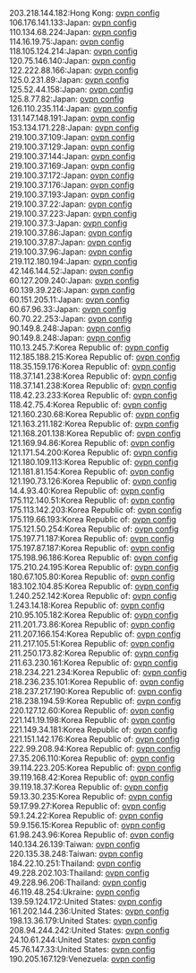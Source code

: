 203.218.144.182:Hong Kong: [ovpn config](vpn/203_218_144_182.ovpn)  
106.176.141.133:Japan: [ovpn config](vpn/106_176_141_133.ovpn)  
110.134.68.224:Japan: [ovpn config](vpn/110_134_68_224.ovpn)  
114.16.19.75:Japan: [ovpn config](vpn/114_16_19_75.ovpn)  
118.105.124.214:Japan: [ovpn config](vpn/118_105_124_214.ovpn)  
120.75.146.140:Japan: [ovpn config](vpn/120_75_146_140.ovpn)  
122.222.88.166:Japan: [ovpn config](vpn/122_222_88_166.ovpn)  
125.0.231.89:Japan: [ovpn config](vpn/125_0_231_89.ovpn)  
125.52.44.158:Japan: [ovpn config](vpn/125_52_44_158.ovpn)  
125.8.77.82:Japan: [ovpn config](vpn/125_8_77_82.ovpn)  
126.110.235.114:Japan: [ovpn config](vpn/126_110_235_114.ovpn)  
131.147.148.191:Japan: [ovpn config](vpn/131_147_148_191.ovpn)  
153.134.171.228:Japan: [ovpn config](vpn/153_134_171_228.ovpn)  
219.100.37.109:Japan: [ovpn config](vpn/219_100_37_109.ovpn)  
219.100.37.129:Japan: [ovpn config](vpn/219_100_37_129.ovpn)  
219.100.37.144:Japan: [ovpn config](vpn/219_100_37_144.ovpn)  
219.100.37.169:Japan: [ovpn config](vpn/219_100_37_169.ovpn)  
219.100.37.172:Japan: [ovpn config](vpn/219_100_37_172.ovpn)  
219.100.37.176:Japan: [ovpn config](vpn/219_100_37_176.ovpn)  
219.100.37.193:Japan: [ovpn config](vpn/219_100_37_193.ovpn)  
219.100.37.22:Japan: [ovpn config](vpn/219_100_37_22.ovpn)  
219.100.37.223:Japan: [ovpn config](vpn/219_100_37_223.ovpn)  
219.100.37.3:Japan: [ovpn config](vpn/219_100_37_3.ovpn)  
219.100.37.86:Japan: [ovpn config](vpn/219_100_37_86.ovpn)  
219.100.37.87:Japan: [ovpn config](vpn/219_100_37_87.ovpn)  
219.100.37.96:Japan: [ovpn config](vpn/219_100_37_96.ovpn)  
219.112.180.194:Japan: [ovpn config](vpn/219_112_180_194.ovpn)  
42.146.144.52:Japan: [ovpn config](vpn/42_146_144_52.ovpn)  
60.127.209.240:Japan: [ovpn config](vpn/60_127_209_240.ovpn)  
60.139.39.226:Japan: [ovpn config](vpn/60_139_39_226.ovpn)  
60.151.205.11:Japan: [ovpn config](vpn/60_151_205_11.ovpn)  
60.67.96.33:Japan: [ovpn config](vpn/60_67_96_33.ovpn)  
60.70.22.253:Japan: [ovpn config](vpn/60_70_22_253.ovpn)  
90.149.8.248:Japan: [ovpn config](vpn/90_149_8_248.ovpn)  
90.149.8.248:Japan: [ovpn config](vpn/90_149_8_248.ovpn)  
110.13.245.7:Korea Republic of: [ovpn config](vpn/110_13_245_7.ovpn)  
112.185.188.215:Korea Republic of: [ovpn config](vpn/112_185_188_215.ovpn)  
118.35.159.176:Korea Republic of: [ovpn config](vpn/118_35_159_176.ovpn)  
118.37.141.238:Korea Republic of: [ovpn config](vpn/118_37_141_238.ovpn)  
118.37.141.238:Korea Republic of: [ovpn config](vpn/118_37_141_238.ovpn)  
118.42.23.233:Korea Republic of: [ovpn config](vpn/118_42_23_233.ovpn)  
118.42.75.4:Korea Republic of: [ovpn config](vpn/118_42_75_4.ovpn)  
121.160.230.68:Korea Republic of: [ovpn config](vpn/121_160_230_68.ovpn)  
121.163.211.182:Korea Republic of: [ovpn config](vpn/121_163_211_182.ovpn)  
121.168.201.138:Korea Republic of: [ovpn config](vpn/121_168_201_138.ovpn)  
121.169.94.86:Korea Republic of: [ovpn config](vpn/121_169_94_86.ovpn)  
121.171.54.200:Korea Republic of: [ovpn config](vpn/121_171_54_200.ovpn)  
121.180.109.113:Korea Republic of: [ovpn config](vpn/121_180_109_113.ovpn)  
121.181.81.154:Korea Republic of: [ovpn config](vpn/121_181_81_154.ovpn)  
121.190.73.126:Korea Republic of: [ovpn config](vpn/121_190_73_126.ovpn)  
14.4.93.40:Korea Republic of: [ovpn config](vpn/14_4_93_40.ovpn)  
175.112.140.51:Korea Republic of: [ovpn config](vpn/175_112_140_51.ovpn)  
175.113.142.203:Korea Republic of: [ovpn config](vpn/175_113_142_203.ovpn)  
175.119.66.193:Korea Republic of: [ovpn config](vpn/175_119_66_193.ovpn)  
175.121.50.254:Korea Republic of: [ovpn config](vpn/175_121_50_254.ovpn)  
175.197.71.187:Korea Republic of: [ovpn config](vpn/175_197_71_187.ovpn)  
175.197.87.187:Korea Republic of: [ovpn config](vpn/175_197_87_187.ovpn)  
175.198.96.186:Korea Republic of: [ovpn config](vpn/175_198_96_186.ovpn)  
175.210.24.195:Korea Republic of: [ovpn config](vpn/175_210_24_195.ovpn)  
180.67.105.80:Korea Republic of: [ovpn config](vpn/180_67_105_80.ovpn)  
183.102.104.85:Korea Republic of: [ovpn config](vpn/183_102_104_85.ovpn)  
1.240.252.142:Korea Republic of: [ovpn config](vpn/1_240_252_142.ovpn)  
1.243.14.18:Korea Republic of: [ovpn config](vpn/1_243_14_18.ovpn)  
210.95.105.182:Korea Republic of: [ovpn config](vpn/210_95_105_182.ovpn)  
211.201.73.86:Korea Republic of: [ovpn config](vpn/211_201_73_86.ovpn)  
211.207.166.154:Korea Republic of: [ovpn config](vpn/211_207_166_154.ovpn)  
211.217.105.51:Korea Republic of: [ovpn config](vpn/211_217_105_51.ovpn)  
211.250.173.82:Korea Republic of: [ovpn config](vpn/211_250_173_82.ovpn)  
211.63.230.161:Korea Republic of: [ovpn config](vpn/211_63_230_161.ovpn)  
218.234.221.234:Korea Republic of: [ovpn config](vpn/218_234_221_234.ovpn)  
218.236.235.101:Korea Republic of: [ovpn config](vpn/218_236_235_101.ovpn)  
218.237.217.190:Korea Republic of: [ovpn config](vpn/218_237_217_190.ovpn)  
218.238.194.59:Korea Republic of: [ovpn config](vpn/218_238_194_59.ovpn)  
220.127.12.60:Korea Republic of: [ovpn config](vpn/220_127_12_60.ovpn)  
221.141.19.198:Korea Republic of: [ovpn config](vpn/221_141_19_198.ovpn)  
221.149.34.181:Korea Republic of: [ovpn config](vpn/221_149_34_181.ovpn)  
221.151.142.176:Korea Republic of: [ovpn config](vpn/221_151_142_176.ovpn)  
222.99.208.94:Korea Republic of: [ovpn config](vpn/222_99_208_94.ovpn)  
27.35.206.110:Korea Republic of: [ovpn config](vpn/27_35_206_110.ovpn)  
39.114.223.205:Korea Republic of: [ovpn config](vpn/39_114_223_205.ovpn)  
39.119.168.42:Korea Republic of: [ovpn config](vpn/39_119_168_42.ovpn)  
39.119.18.37:Korea Republic of: [ovpn config](vpn/39_119_18_37.ovpn)  
59.13.30.235:Korea Republic of: [ovpn config](vpn/59_13_30_235.ovpn)  
59.17.99.27:Korea Republic of: [ovpn config](vpn/59_17_99_27.ovpn)  
59.1.24.22:Korea Republic of: [ovpn config](vpn/59_1_24_22.ovpn)  
59.9.156.15:Korea Republic of: [ovpn config](vpn/59_9_156_15.ovpn)  
61.98.243.96:Korea Republic of: [ovpn config](vpn/61_98_243_96.ovpn)  
140.134.26.139:Taiwan: [ovpn config](vpn/140_134_26_139.ovpn)  
220.135.38.248:Taiwan: [ovpn config](vpn/220_135_38_248.ovpn)  
184.22.10.251:Thailand: [ovpn config](vpn/184_22_10_251.ovpn)  
49.228.202.103:Thailand: [ovpn config](vpn/49_228_202_103.ovpn)  
49.228.96.206:Thailand: [ovpn config](vpn/49_228_96_206.ovpn)  
46.119.48.254:Ukraine: [ovpn config](vpn/46_119_48_254.ovpn)  
139.59.124.172:United States: [ovpn config](vpn/139_59_124_172.ovpn)  
161.202.144.236:United States: [ovpn config](vpn/161_202_144_236.ovpn)  
198.13.36.179:United States: [ovpn config](vpn/198_13_36_179.ovpn)  
208.94.244.242:United States: [ovpn config](vpn/208_94_244_242.ovpn)  
24.10.61.244:United States: [ovpn config](vpn/24_10_61_244.ovpn)  
45.76.147.33:United States: [ovpn config](vpn/45_76_147_33.ovpn)  
190.205.167.129:Venezuela: [ovpn config](vpn/190_205_167_129.ovpn)  

